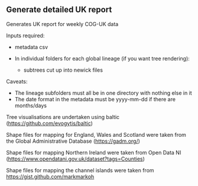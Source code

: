 ## Generate detailed UK report

Generates UK report for weekly COG-UK data

Inputs required:

- metadata csv

- In individual folders for each global lineage (if you want tree rendering):
    - subtrees cut up into newick files


Caveats:
- The lineage subfolders must all be in one directory with nothing else in it
- The date format in the metadata must be yyyy-mm-dd if there are months/days


Tree visualisations are undertaken using baltic (https://github.com/evogytis/baltic)

Shape files for mapping for England, Wales and Scotland were taken from the Global Administrative Database (https://gadm.org/)

Shape files for mapping Northern Ireland were taken from Open Data NI (https://www.opendatani.gov.uk/dataset?tags=Counties)

Shape files for mapping the channel islands were taken from https://gist.github.com/markmarkoh
